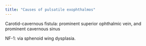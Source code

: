 ```yaml
---
title: "Causes of pulsatile exophthalmos"
---
```

Carotid-cavernous fistula: prominent superior ophthalmic vein, and prominent cavernous sinus

NF-1: via sphenoid wing dysplasia.

